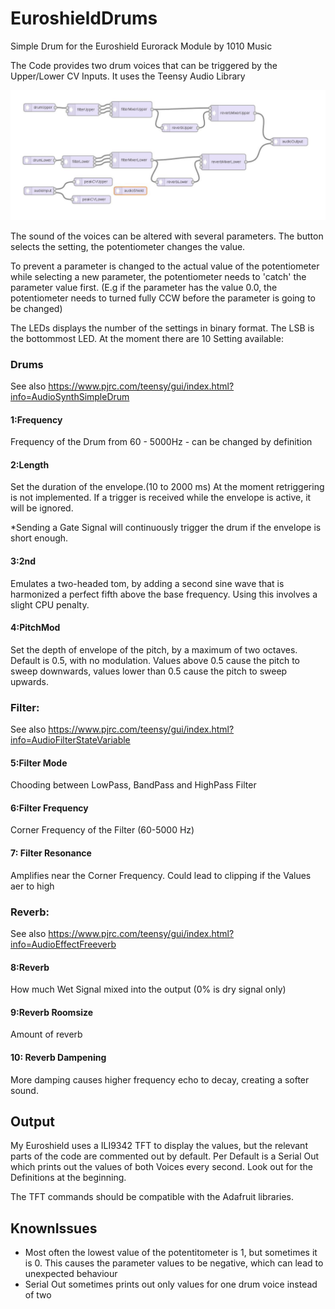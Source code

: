 # EuroshieldDrums
Simple Drum for the Euroshield Eurorack Module by 1010 Music

The Code provides two drum voices that can be triggered by the Upper/Lower CV Inputs. It uses the Teensy Audio Library

![Euroshield Drums Audio Scheme](/EuroShieldDrums_Audio_Scheme.JPG)

The sound of the voices can be altered with several parameters. The button selects the setting, the potentiometer changes the value.

To prevent a parameter is changed to the actual value of the potentiometer while selecting a new parameter, the potentiometer needs to 'catch' the parameter value first. (E.g if the parameter has the value 0.0, the potentiometer needs to turned fully CCW before the parameter is going to be changed)

The LEDs displays the number of the settings in binary format. The LSB is the bottommost LED. At the moment there are 10 Setting available:

### Drums
See also https://www.pjrc.com/teensy/gui/index.html?info=AudioSynthSimpleDrum

#### 1:Frequency
Frequency of the Drum from 60 - 5000Hz - can be changed by definition

#### 2:Length
Set the duration of the envelope.(10 to 2000 ms) At the moment retriggering is not implemented. If a trigger is received while the envelope is active, it will be ignored.

*Sending a Gate Signal will continuously trigger the drum if the envelope is short enough. 

#### 3:2nd
Emulates a two-headed tom, by adding a second sine wave that is harmonized a perfect fifth above the base frequency. Using this involves a slight CPU penalty. 

#### 4:PitchMod 
Set the depth of envelope of the pitch, by a maximum of two octaves. Default is 0.5, with no modulation. Values above 0.5 cause the pitch to sweep downwards, values lower than 0.5 cause the pitch to sweep upwards. 

### Filter:
See also https://www.pjrc.com/teensy/gui/index.html?info=AudioFilterStateVariable

#### 5:Filter Mode
Chooding between LowPass, BandPass and HighPass Filter

#### 6:Filter Frequency
Corner Frequency of the Filter (60-5000 Hz)

#### 7: Filter Resonance
Amplifies near the Corner Frequency. Could lead to clipping if the Values aer to high

### Reverb:
See also https://www.pjrc.com/teensy/gui/index.html?info=AudioEffectFreeverb

#### 8:Reverb
How much Wet Signal mixed into the output (0% is dry signal only)

#### 9:Reverb Roomsize
Amount of reverb

#### 10: Reverb Dampening
More damping causes higher frequency echo to decay, creating a softer sound.

## Output
My Euroshield uses a ILI9342 TFT to display the values, but the relevant parts of the code are commented out by default.
Per Default is a Serial Out which prints out the values of both Voices every second. Look out for the Definitions at the beginning. 

The TFT commands should be compatible with the Adafruit libraries.

## KnownIssues

* Most often the lowest value of the potentitometer is 1, but sometimes it is 0. This causes the parameter values to be negative, which can lead to unexpected behaviour
* Serial Out sometimes prints out only values for one drum voice instead of two
